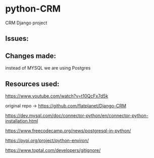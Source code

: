 # python-CRM
CRM Django project

## Issues:

## Changes made:
instead of MYSQL we are using Postgres


## Resources used:

https://www.youtube.com/watch?v=t10QcFx7d5k

original repo -> https://github.com/flatplanet/Django-CRM

https://dev.mysql.com/doc/connector-python/en/connector-python-installation.html

https://www.freecodecamp.org/news/postgresql-in-python/

https://pypi.org/project/python-environ/

https://www.toptal.com/developers/gitignore/